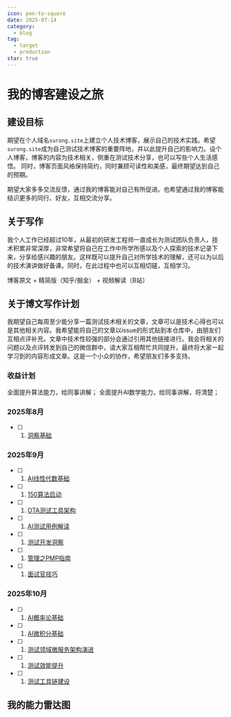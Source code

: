 ```yaml
---
icon: pen-to-square
date: 2025-07-14
category:
  - blog
tag:
  - target
  - production
star: true
---
```


# 我的博客建设之旅

## 建设目标

期望在个人域名`surong.site`上建立个人技术博客，展示自己的技术实践。希望`surong.site`成为自己测试技术博客的重要阵地，并以此提升自己的影响力。设个人博客，博客的内容为技术相关，侧重在测试技术分享，也可以写些个人生活感悟。
同时，博客页面风格保持简约，同时兼顾可读性和美感，最终期望达到自己的预期。

期望大家多多交流反馈，通过我的博客能对自己有所促进。也希望通过我的博客能结识更多的同行、好友，互相交流分享。

## 关于写作

我个人工作已经超过10年，从最初的研发工程师一直成长为测试团队负责人，技术积累非常深厚，非常希望将自己在工作中所学所感以及个人探索的技术记录下来，分享给感兴趣的朋友。这样既可以提升自己对所学技术的理解，还可以为以后的技术演讲做好备课。同时，在此过程中也可以互相切磋，互相学习。

博客原文 + 精简版（知乎/掘金） + 视频解读（B站）

## 关于博文写作计划

我期望自己每周至少能分享一篇测试技术相关的文章，文章可以是技术心得也可以是其他相关内容。我希望能将自己的文章以issue的形式贴到本仓库中，由朋友们互相点评补充。文章中技术性较强的部分会通过引用其他链接进行。我会将相关的问题以及点评转发到自己的微信群中，请大家互相帮忙共同提升，最终将大家一起学习到的内容形成文章。这是一个小众的协作，希望朋友们多多支持。

### 收益计划
全面提升算法能力，给同事讲解；
全面提升AI数学能力，给同事讲解，将清楚；

### 2025年8月

- [ ] 1. [洞察基础](https://github.com/sunrong1/test-tool-chain)


### 2025年9月

- [ ] 1. [AI线性代数基础](https://github.com/sunrong1/test-tool-chain)
- [ ] 1. [150算法启动](https://github.com/sunrong1/test-tool-chain)
- [ ] 1. [OTA测试工具架构](https://github.com/sunrong1/test-tool-chain)
- [ ] 1. [AI测试用例解读](https://github.com/sunrong1/test-tool-chain)
- [ ] 1. [测试开发洞察](https://github.com/sunrong1/test-tool-chain)
- [ ] 1. [管理之PMP指南](https://github.com/sunrong1/test-tool-chain)
- [ ] 1. [面试官技巧](https://github.com/sunrong1/test-tool-chain)

### 2025年10月

- [ ] 1. [AI概率论基础](https://github.com/sunrong1/test-tool-chain)
- [ ] 1. [AI微积分基础](https://github.com/sunrong1/test-tool-chain)
- [ ] 1. [测试领域微服务架构演进](https://github.com/sunrong1/test-tool-chain)
- [ ] 1. [测试效能提升](https://github.com/sunrong1/test-tool-chain)
- [ ] 1. [测试工具链建设](https://github.com/sunrong1/test-tool-chain)

## 我的能力雷达图



